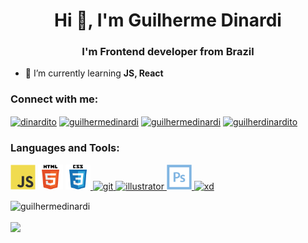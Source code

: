 <h1 align="center">Hi 👋, I'm Guilherme Dinardi</h1>
<h3 align="center">I'm Frontend developer from Brazil</h3>

- 🌱 I’m currently learning **JS, React**

<h3 align="left">Connect with me:</h3>
<p align="left">
<a href="https://twitter.com/dinardito" target="blank"><img align="center" src="https://cdn.jsdelivr.net/npm/simple-icons@3.0.1/icons/twitter.svg" alt="dinardito" height="30" width="40"/></a>
<a href="https://linkedin.com/in/guilhermedinardi" target="blank"><img align="center" src="https://cdn.jsdelivr.net/npm/simple-icons@3.0.1/icons/linkedin.svg" alt="guilhermedinardi" height="30" width="40" /></a>
<a href="https://instagram.com/guilhermedinardi" target="blank"><img align="center" src="https://cdn.jsdelivr.net/npm/simple-icons@3.0.1/icons/instagram.svg" alt="guilhermedinardi" height="30" width="40" /></a>
<a href="https://www.behance.net/guilherdinardito" target="blank"><img align="center" src="https://cdn.jsdelivr.net/npm/simple-icons@3.0.1/icons/behance.svg" alt="guilherdinardito" height="30" width="40" /></a>
</p>

<h3 align="left">Languages and Tools:</h3>
<p align="left"> <img src="https://raw.githubusercontent.com/devicons/devicon/master/icons/javascript/javascript-original.svg" alt="javascript" width="40" height="40"/> </a>  <img src="https://raw.githubusercontent.com/devicons/devicon/master/icons/html5/html5-original-wordmark.svg" alt="html5" width="40" height="40"/> </a>  <a href="https://www.w3schools.com/css/" target="_blank"> <img src="https://raw.githubusercontent.com/devicons/devicon/master/icons/css3/css3-original-wordmark.svg" alt="css3" width="40" height="40"/> </a> <a href="https://git-scm.com/" target="_blank"> <img src="https://www.vectorlogo.zone/logos/git-scm/git-scm-icon.svg" alt="git" width="40" height="40"/> </a> <a href="https://www.w3.org/html/" target="_blank"> <a href="https://www.adobe.com/in/products/illustrator.html" target="_blank"> <img src="https://www.vectorlogo.zone/logos/adobe_illustrator/adobe_illustrator-icon.svg" alt="illustrator" width="40" height="40"/> </a> <a href="https://developer.mozilla.org/en-US/docs/Web/JavaScript" target="_blank">  <a href="https://www.photoshop.com/en" target="_blank"> <img src="https://raw.githubusercontent.com/devicons/devicon/master/icons/photoshop/photoshop-line.svg" alt="photoshop" width="40" height="40"/> </a> <a href="https://www.adobe.com/products/xd.html" target="_blank"> <img src="https://cdn.worldvectorlogo.com/logos/adobe-xd.svg" alt="xd" width="40" height="40"/> </a> </p>
<p> <img align = "center" src = "https://github-readme-stats.vercel.app/api/top-langs/?username=guilhermedinardi&layout=compact&theme=dark" alt = "guilhermedinardi"/></p>
<p><img align = "center" src = "https://github-readme-stats.vercel.app/api?username=guilhermedinardi&show_icons=true&hide=contribs,prs&cache_seconds=86400&theme=dark"/> </p>
